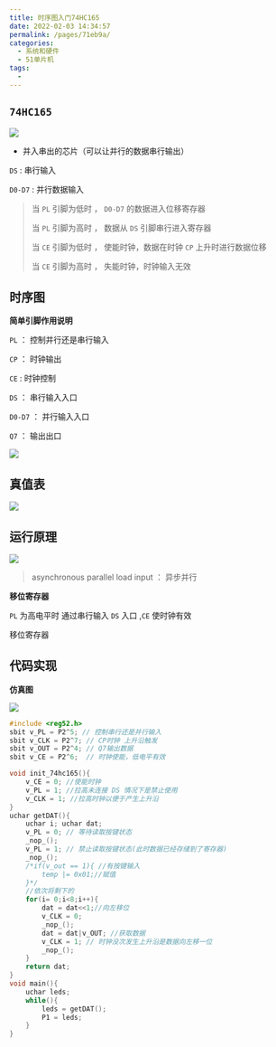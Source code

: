 ```yaml
---
title: 时序图入门74HC165
date: 2022-02-03 14:34:57
permalink: /pages/71eb9a/
categories:
  - 系统和硬件
  - 51单片机
tags:
  - 
---
```

## `74HC165`

![](https://img-blog.csdnimg.cn/20190303114406553.png?x-oss-process=image/watermark,type_ZmFuZ3poZW5naGVpdGk,shadow_10,text_aHR0cHM6Ly9ibG9nLmNzZG4ubmV0L2sxYW5n,size_16,color_FFFFFF,t_70)

- 并入串出的芯片（可以让并行的数据串行输出）

`DS`  : 串行输入 

`D0-D7` : 并行数据输入  

> 当 `PL` 引脚为低时 ， `D0-D7` 的数据进入位移寄存器 
>
> 当 `PL` 引脚为高时 ， 数据从 `DS` 引脚串行进入寄存器
>
> 当 `CE` 引脚为低时 ， 使能时钟，数据在时钟 `CP` 上升时进行数据位移
>
> 当 `CE` 引脚为高时 ， 失能时钟，时钟输入无效





## 时序图

**简单引脚作用说明**

`PL` ： 控制并行还是串行输入

`CP` ： 时钟输出

`CE` :    时钟控制

`DS` ： 串行输入入口

`D0-D7` ： 并行输入入口

`Q7` ： 输出出口  

![](https://img-blog.csdnimg.cn/20190314234652878.png?x-oss-process=image/watermark,type_ZmFuZ3poZW5naGVpdGk,shadow_10,text_aHR0cHM6Ly9ibG9nLmNzZG4ubmV0L2sxYW5n,size_16,color_FFFFFF,t_70)



## 真值表

![](https://img-blog.csdnimg.cn/20190303154633202.png?x-oss-process=image/watermark,type_ZmFuZ3poZW5naGVpdGk,shadow_10,text_aHR0cHM6Ly9ibG9nLmNzZG4ubmV0L2sxYW5n,size_16,color_FFFFFF,t_70)







## 运行原理

![](https://img-blog.csdnimg.cn/20190318222148822.png?x-oss-process=image/watermark,type_ZmFuZ3poZW5naGVpdGk,shadow_10,text_aHR0cHM6Ly9ibG9nLmNzZG4ubmV0L2sxYW5n,size_16,color_FFFFFF,t_70)

> asynchronous parallel load input  ： 异步并行

**移位寄存器**

`PL` 为高电平时 通过串行输入 `DS` 入口 ,`CE` 使时钟有效

移位寄存器











## 代码实现

**仿真图**

![](https://img-blog.csdnimg.cn/20190314232817119.png?x-oss-process=image/watermark,type_ZmFuZ3poZW5naGVpdGk,shadow_10,text_aHR0cHM6Ly9ibG9nLmNzZG4ubmV0L2sxYW5n,size_16,color_FFFFFF,t_70)

```c
#include <reg52.h>
sbit v_PL = P2^5; // 控制串行还是并行输入
sbit v_CLK = P2^7; // CP时钟 上升沿触发
sbit v_OUT = P2^4; // Q7输出数据
sbit v_CE = P2^6;  // 时钟使能，低电平有效

void init_74hc165(){
    v_CE = 0; //使能时钟
    v_PL = 1; //拉高未连接 DS 情况下是禁止使用
    v_CLK = 1; //拉高时钟以便于产生上升沿
}
uchar getDAT(){
    uchar i; uchar dat;
    v_PL = 0; // 等待读取按键状态
    _nop_();
    v_PL = 1; // 禁止读取按键状态(此时数据已经存储到了寄存器)
    _nop_();
    /*if(v_out == 1){ //有按键输入
        temp |= 0x01;//赋值
    }*/
    //依次将剩下的
    for(i= 0;i<8;i++){
        dat = dat<<1;//向左移位
        v_CLK = 0;
        _nop_();
        dat = dat|v_OUT; //获取数据
        v_CLK = 1; // 时钟没次发生上升沿是数据向左移一位
        _nop_();
    }
    return dat;
}
void main(){
    uchar leds;
    while(){
        leds = getDAT();
        P1 = leds;
    }
}   

```















